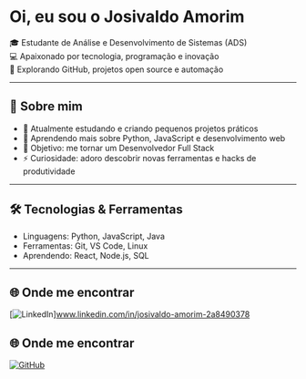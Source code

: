 # Oi, eu sou o Josivaldo Amorim  

🎓 Estudante de Análise e Desenvolvimento de Sistemas (ADS)  
💻 Apaixonado por tecnologia, programação e inovação  
🚀 Explorando GitHub, projetos open source e automação  

---

## 🌟 Sobre mim
- 🔭 Atualmente estudando e criando pequenos projetos práticos  
- 🌱 Aprendendo mais sobre Python, JavaScript e desenvolvimento web  
- 🎯 Objetivo: me tornar um Desenvolvedor Full Stack  
- ⚡ Curiosidade: adoro descobrir novas ferramentas e hacks de produtividade  

---

## 🛠️ Tecnologias & Ferramentas
- Linguagens: Python, JavaScript, Java  
- Ferramentas: Git, VS Code, Linux  
- Aprendendo: React, Node.js, SQL  


---

## 🌐 Onde me encontrar
[![LinkedIn](https://img.shields.io/badge/LinkedIn-0077B5?style=for-the-badge&logo=linkedin&logoColor=white)]www.linkedin.com/in/josivaldo-amorim-2a8490378
## 🌐 Onde me encontrar
[![GitHub](https://img.shields.io/badge/GitHub-000?style=for-the-badge&logo=github&logoColor=white)](https://github.com/JosivaldoAmorim82)
